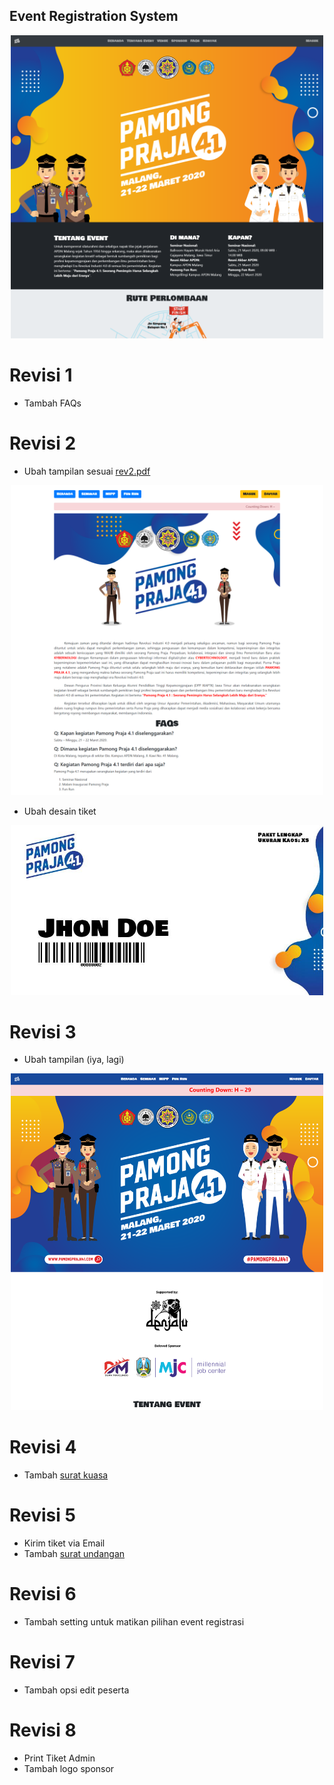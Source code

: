## Event Registration System

<p align="center"><img src="docs/1.png" width="500"></p>

# Revisi 1

* Tambah FAQs

# Revisi 2

* Ubah tampilan sesuai [rev2.pdf](docs/rev2.pdf)

<p align="center"><img src="docs/2.png" width="500"></p>

* Ubah desain tiket

<p align="center"><img src="docs/ticket.jpg" width="500"></p>

# Revisi 3

* Ubah tampilan (iya, lagi)

<p align="center"><img src="docs/3.png" width="500"></p>

# Revisi 4

* Tambah [surat kuasa](public/21.02.2020/surat_kuasa.pdf)

# Revisi 5

* Kirim tiket via Email
* Tambah [surat undangan](public/29.02.2020/surat_undangan.pdf)

# Revisi 6

* Tambah setting untuk matikan pilihan event registrasi

# Revisi 7

* Tambah opsi edit peserta

# Revisi 8

* Print Tiket Admin
* Tambah logo sponsor